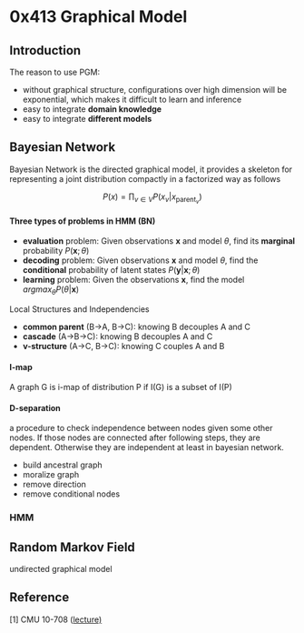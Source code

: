 # 0x413 Graphical Model

## Introduction

The reason to use PGM:

*   without graphical structure, configurations over high dimension will be exponential, which makes it difficult to learn and inference
*   easy to integrate **domain knowledge**
*   easy to integrate **different models**

## Bayesian Network

Bayesian Network is the directed graphical model, it provides a skeleton for representing a joint distribution compactly in a factorized way as follows

$$P(x) = \prod_{v \in V} P(x_v | x_{\text{parent}_v})$$

#### Three types of problems in HMM (BN)

*   **evaluation** problem: Given observations $\mathbf{x}$ and model $\theta$, find its **marginal** probability $P(\mathbf{x}; \theta)$
*   **decoding** problem: Given observations $\mathbf{x}$ and model $\theta$, find the **conditional** probability of latent states $P(\mathbf{y} | \mathbf{x}; \theta)$
*   **learning** problem: Given the observations $\mathbf{x}$, find the model $argmax_\theta P(\theta | \mathbf{x})$

Local Structures and Independencies  

*   **common parent** (B->A, B->C): knowing B decouples A and C
*   **cascade** (A->B->C): knowing B decouples A and C
*   **v-structure** (A->C, B->C): knowing C couples A and B

#### I-map

A graph G is i-map of distribution P if I(G) is a subset of I(P)

#### D-separation

a procedure to check independence between nodes given some other nodes. If those nodes are connected after following steps, they are dependent. Otherwise they are independent at least in bayesian network.

*   build ancestral graph
*   moralize graph
*   remove direction
*   remove conditional nodes

### HMM

## Random Markov Field

undirected graphical model

## Reference

[1] CMU 10-708 ([lecture)](https://sailinglab.github.io/pgm-spring-2019/)